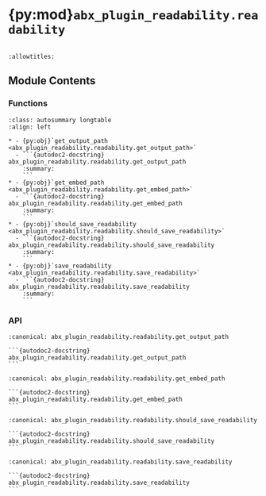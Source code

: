 # {py:mod}`abx_plugin_readability.readability`

```{py:module} abx_plugin_readability.readability
```

```{autodoc2-docstring} abx_plugin_readability.readability
:allowtitles:
```

## Module Contents

### Functions

````{list-table}
:class: autosummary longtable
:align: left

* - {py:obj}`get_output_path <abx_plugin_readability.readability.get_output_path>`
  - ```{autodoc2-docstring} abx_plugin_readability.readability.get_output_path
    :summary:
    ```
* - {py:obj}`get_embed_path <abx_plugin_readability.readability.get_embed_path>`
  - ```{autodoc2-docstring} abx_plugin_readability.readability.get_embed_path
    :summary:
    ```
* - {py:obj}`should_save_readability <abx_plugin_readability.readability.should_save_readability>`
  - ```{autodoc2-docstring} abx_plugin_readability.readability.should_save_readability
    :summary:
    ```
* - {py:obj}`save_readability <abx_plugin_readability.readability.save_readability>`
  - ```{autodoc2-docstring} abx_plugin_readability.readability.save_readability
    :summary:
    ```
````

### API

````{py:function} get_output_path()
:canonical: abx_plugin_readability.readability.get_output_path

```{autodoc2-docstring} abx_plugin_readability.readability.get_output_path
```
````

````{py:function} get_embed_path(archiveresult=None)
:canonical: abx_plugin_readability.readability.get_embed_path

```{autodoc2-docstring} abx_plugin_readability.readability.get_embed_path
```
````

````{py:function} should_save_readability(link: archivebox.index.schema.Link, out_dir: typing.Optional[str] = None, overwrite: typing.Optional[bool] = False) -> bool
:canonical: abx_plugin_readability.readability.should_save_readability

```{autodoc2-docstring} abx_plugin_readability.readability.should_save_readability
```
````

````{py:function} save_readability(link: archivebox.index.schema.Link, out_dir: typing.Optional[str] = None, timeout: int = 0) -> archivebox.index.schema.ArchiveResult
:canonical: abx_plugin_readability.readability.save_readability

```{autodoc2-docstring} abx_plugin_readability.readability.save_readability
```
````
